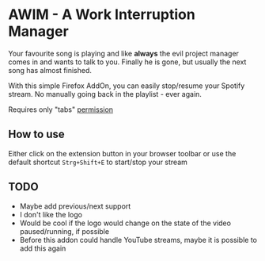 # AWIM - A Work Interruption Manager

Your favourite song is playing and like **always** the evil project manager comes in and wants to talk to you.
Finally he is gone, but usually the next song has almost finished.

With this simple Firefox AddOn, you can easily stop/resume your Spotify stream. No manually going back in the playlist - ever again.

Requires only "tabs" [permission](https://developer.mozilla.org/en-US/Add-ons/WebExtensions/manifest.json/permissions)

## How to use

Either click on the extension button in your browser toolbar or use the default shortcut `Strg+Shift+E` to start/stop your stream

## TODO

* Maybe add previous/next support
* I don't like the logo
* Would be cool if the logo would change on the state of the video paused/running, if possible
* Before this addon could handle YouTube streams, maybe it is possible to add this again